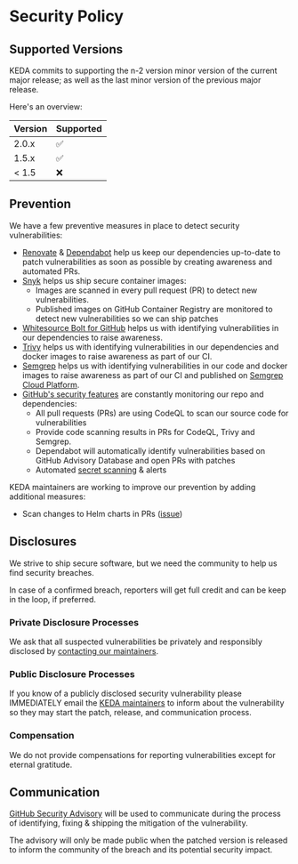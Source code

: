 # Security Policy

## Supported Versions

KEDA commits to supporting the n-2 version minor version of the current major release; as well as the last minor version of the previous major release.

Here's an overview:

| Version | Supported          |
| ------- | ------------------ |
| 2.0.x   | :white_check_mark: |
| 1.5.x   | :white_check_mark: |
| < 1.5   | :x:                |

## Prevention

We have a few preventive measures in place to detect security vulnerabilities:

- [Renovate](https://renovatebot.com) & [Dependabot](https://docs.github.com/en/code-security/dependabot/dependabot-security-updates/about-dependabot-security-updates) help us keep our dependencies up-to-date to patch vulnerabilities as soon as possible by creating awareness and automated PRs.
- [Snyk](https://snyk.io/) helps us ship secure container images:
  - Images are scanned in every pull request (PR) to detect new vulnerabilities.
  - Published images on GitHub Container Registry are monitored to detect new vulnerabilities so we can ship patches
- [Whitesource Bolt for GitHub](https://www.whitesourcesoftware.com/free-developer-tools/bolt/) helps us with identifying vulnerabilities in our dependencies to raise awareness.
- [Trivy](https://aquasecurity.github.io/trivy/latest/) helps us with identifying vulnerabilities in our dependencies and docker images to raise awareness as part of our CI.
- [Semgrep](https://semgrep.dev/) helps us with identifying vulnerabilities in our code and docker images to raise awareness as part of our CI and published on [Semgrep Cloud Platform](https://semgrep.dev/docs/semgrep-cloud-platform/getting-started/).
- [GitHub's security features](https://github.com/features/security) are constantly monitoring our repo and dependencies:
  - All pull requests (PRs) are using CodeQL to scan our source code for vulnerabilities
  - Provide code scanning results in PRs for CodeQL, Trivy and Semgrep.
  - Dependabot will automatically identify vulnerabilities based on GitHub Advisory Database and open PRs with patches
  - Automated [secret scanning](https://docs.github.com/en/enterprise-cloud@latest/code-security/secret-scanning/about-secret-scanning#about-secret-scanning-for-partner-patterns) & alerts

KEDA maintainers are working to improve our prevention by adding additional measures:

- Scan changes to Helm charts in PRs ([issue](https://github.com/kedacore/charts/issues/64))

## Disclosures

We strive to ship secure software, but we need the community to help us find security breaches.

In case of a confirmed breach, reporters will get full credit and can be keep in the loop, if
preferred.

### Private Disclosure Processes

We ask that all suspected vulnerabilities be privately and responsibly disclosed by [contacting our maintainers](mailto:cncf-keda-maintainers@lists.cncf.io).

### Public Disclosure Processes

If you know of a publicly disclosed security vulnerability please IMMEDIATELY email the [KEDA maintainers](mailto:cncf-keda-maintainers@lists.cncf.io) to inform about the vulnerability so they may start the patch, release, and communication process.

### Compensation

We do not provide compensations for reporting vulnerabilities except for eternal
gratitude.

## Communication

[GitHub Security Advisory](https://github.com/kedacore/keda/security/advisories) will be used to communicate during the process of  identifying, fixing & shipping the mitigation of the vulnerability.

The advisory will only be made public when the patched version is released to inform the community of the breach and its potential security impact.
